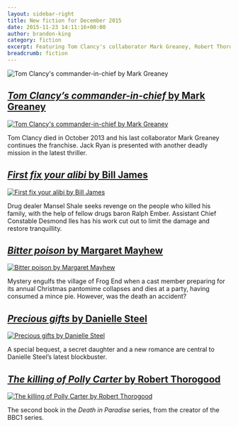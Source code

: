 ```yaml
---
layout: sidebar-right
title: New fiction for December 2015
date: 2015-11-23 14:11:16+00:00
author: brandon-king
category: fiction
excerpt: Featuring Tom Clancy's collaborator Mark Greaney, Robert Thorogood and Danielle Steel.
breadcrumb: fiction
---
```

![Tom Clancy's commander-in-chief by Mark Greaney](/images/featured/featured-tom-clancy-commander-in-chief.jpg)

## [<cite>Tom Clancy&#8217;s commander-in-chief</cite> by Mark Greaney](http://suffolk.spydus.co.uk/cgi-bin/spydus.exe/ENQ/OPAC/BIBENQ/20673589?QRY=CTIBIB%3C%20IRN(59641496)&QRYTEXT=Tom%20Clancy%27s%20Commander%20in%20chief)

[![Tom Clancy's commander-in-chief by Mark Greaney](/images/article/tom-clancys-commander-in-chief.jpg)](http://suffolk.spydus.co.uk/cgi-bin/spydus.exe/ENQ/OPAC/BIBENQ/20673589?QRY=CTIBIB%3C%20IRN(59641496)&QRYTEXT=Tom%20Clancy%27s%20Commander%20in%20chief)

Tom Clancy died in October 2013 and his last collaborator Mark Greaney continues the franchise. Jack Ryan is presented with another deadly mission in the latest thriller.

## [<cite>First fix your alibi</cite> by Bill James](https://suffolk.spydus.co.uk/cgi-bin/spydus.exe/ENQ/OPAC/BIBENQ/13184447?QRY=CTIBIB%3C%20IRN(55307768)&QRYTEXT=First%20fix%20your%20alibi)

[![First fix your alibi by Bill James](/images/article/first-fix-your-alibi.jpg)](https://suffolk.spydus.co.uk/cgi-bin/spydus.exe/ENQ/OPAC/BIBENQ/13184447?QRY=CTIBIB%3C%20IRN(55307768)&QRYTEXT=First%20fix%20your%20alibi)

Drug dealer Mansel Shale seeks revenge on the people who killed his family, with the help of fellow drugs baron Ralph Ember. Assistant Chief Constable Desmond Iles has his work cut out to limit the damage and restore tranquillity.

## [<cite>Bitter poison</cite> by Margaret Mayhew](https://suffolk.spydus.co.uk/cgi-bin/spydus.exe/ENQ/OPAC/BIBENQ/13188380?QRY=CTIBIB%3C%20IRN(55307753)&QRYTEXT=Bitter%20poison)

[![Bitter poison by Margaret Mayhew](/images/article/bitter-poison.jpg)](https://suffolk.spydus.co.uk/cgi-bin/spydus.exe/ENQ/OPAC/BIBENQ/13188380?QRY=CTIBIB%3C%20IRN(55307753)&QRYTEXT=Bitter%20poison)

Mystery engulfs the village of Frog End when a cast member preparing for its annual Christmas pantomime collapses and dies at a party, having consumed a mince pie. However, was the death an accident?

## [<cite>Precious gifts</cite> by Danielle Steel](https://suffolk.spydus.co.uk/cgi-bin/spydus.exe/ENQ/OPAC/BIBENQ/13190551?QRY=CTIBIB%3C%20IRN(54809074)&QRYTEXT=Precious%20gifts)

[![Precious gifts by Danielle Steel](/images/article/precious-gifts.jpg)](https://suffolk.spydus.co.uk/cgi-bin/spydus.exe/ENQ/OPAC/BIBENQ/13190551?QRY=CTIBIB%3C%20IRN(54809074)&QRYTEXT=Precious%20gifts)

A special bequest, a secret daughter and a new romance are central to Danielle Steel’s latest blockbuster.

## [<cite>The killing of Polly Carter</cite> by Robert Thorogood](https://suffolk.spydus.co.uk/cgi-bin/spydus.exe/ENQ/OPAC/BIBENQ/13191986?QRY=CTIBIB%3C%20IRN(58714323)&QRYTEXT=The%20killing%20of%20Polly%20Carter)

[![The killing of Polly Carter by Robert Thorogood](/images/article/the-killing-of-polly-carter.jpg)](https://suffolk.spydus.co.uk/cgi-bin/spydus.exe/ENQ/OPAC/BIBENQ/13191986?QRY=CTIBIB%3C%20IRN(58714323)&QRYTEXT=The%20killing%20of%20Polly%20Carter)

The second book in the <cite>Death in Paradise</cite> series, from the creator of the BBC1 series.
